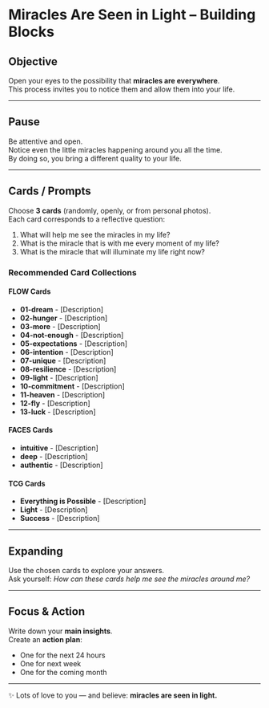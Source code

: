 # Miracles Are Seen in Light – Building Blocks

## Objective
Open your eyes to the possibility that **miracles are everywhere**.  
This process invites you to notice them and allow them into your life.

---

## Pause
Be attentive and open.  
Notice even the little miracles happening around you all the time.  
By doing so, you bring a different quality to your life.

---

## Cards / Prompts
Choose **3 cards** (randomly, openly, or from personal photos).  
Each card corresponds to a reflective question:

1. What will help me see the miracles in my life?  
2. What is the miracle that is with me every moment of my life?  
3. What is the miracle that will illuminate my life right now?


### Recommended Card Collections

#### FLOW Cards
- **01-dream** - [Description]
- **02-hunger** - [Description]
- **03-more** - [Description]
- **04-not-enough** - [Description]
- **05-expectations** - [Description]
- **06-intention** - [Description]
- **07-unique** - [Description]
- **08-resilience** - [Description]
- **09-light** - [Description]
- **10-commitment** - [Description]
- **11-heaven** - [Description]
- **12-fly** - [Description]
- **13-luck** - [Description]

#### FACES Cards
- **intuitive** - [Description]
- **deep** - [Description]
- **authentic** - [Description]

#### TCG Cards
- **Everything is Possible** - [Description]
- **Light** - [Description]
- **Success** - [Description]

---

## Expanding
Use the chosen cards to explore your answers.  
Ask yourself: *How can these cards help me see the miracles around me?*

---

## Focus & Action
Write down your **main insights**.  
Create an **action plan**:  
- One for the next 24 hours  
- One for next week  
- One for the coming month  

---

✨ Lots of love to you — and believe: **miracles are seen in light.**
